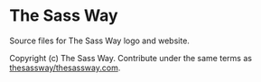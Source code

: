 # The Sass Way

Source files for The Sass Way logo and website.

Copyright (c) The Sass Way. Contribute under the same terms as [thesassway/thesassway.com](http://github.com/thesassway/thesassway.com/).
